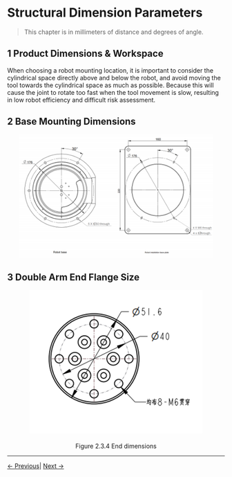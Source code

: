 # Structural Dimension Parameters

> This chapter is in millimeters of distance and degrees of angle.

## 1 Product Dimensions & Workspace
  When choosing a robot mounting location, it is important to consider the cylindrical space directly above and below the robot, and avoid moving the tool towards the cylindrical space as much as possible. Because this will cause the joint to rotate too fast when the tool movement is slow, resulting in low robot efficiency and difficult risk assessment.
            
## 2 Base Mounting Dimensions
<center>
<img src="../resources/2-ProductFeature/base-mounting.jpg" width="450" height="auto" />
</center>


## 3 Double Arm End Flange Size
<center>
<img src="../resources/2-ProductFeature/末端法兰.png" width="400" height="auto" />
</center>
<br>
<center>
Figure 2.3.4 End dimensions
</center>

---

[← Previous](../2-ProductFeature/2.2-ControlCoreParameter.md)| [Next →](../2-ProductFeature/2.4-ElectricalCharacteristicParameter.md)